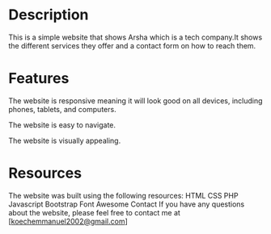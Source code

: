 # Description
This is a simple website that shows Arsha which is a tech company.It shows the different services they offer and a contact form on how to reach them.

# Features
The website is responsive meaning it will look good on all devices, including phones, tablets, and computers.

The website is easy to navigate.

The website is visually appealing.


# Resources
The website was built using the following resources:
HTML
CSS
PHP
Javascript
Bootstrap
Font Awesome
Contact
If you have any questions about the website, please feel free to contact me at [koechemmanuel2002@gmail.com]


